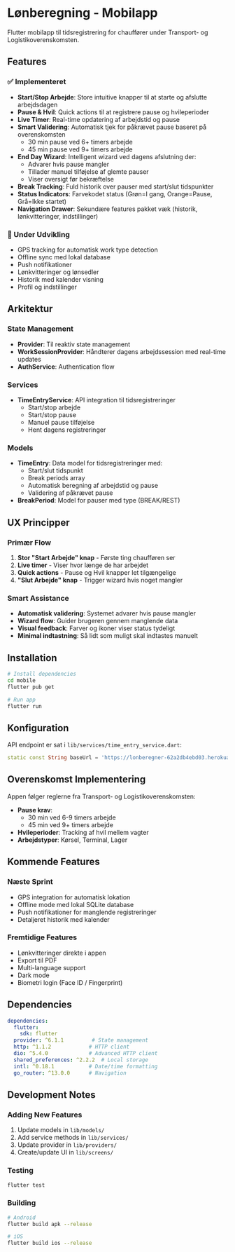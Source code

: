 # Lønberegning - Mobilapp

Flutter mobilapp til tidsregistrering for chauffører under Transport- og Logistikoverenskomsten.

## Features

### ✅ Implementeret

- **Start/Stop Arbejde**: Store intuitive knapper til at starte og afslutte arbejdsdagen
- **Pause & Hvil**: Quick actions til at registrere pause og hvileperioder
- **Live Timer**: Real-time opdatering af arbejdstid og pause
- **Smart Validering**: Automatisk tjek for påkrævet pause baseret på overenskomsten
  - 30 min pause ved 6+ timers arbejde
  - 45 min pause ved 9+ timers arbejde
- **End Day Wizard**: Intelligent wizard ved dagens afslutning der:
  - Advarer hvis pause mangler
  - Tillader manuel tilføjelse af glemte pauser
  - Viser oversigt før bekræftelse
- **Break Tracking**: Fuld historik over pauser med start/slut tidspunkter
- **Status Indicators**: Farvekodet status (Grøn=I gang, Orange=Pause, Grå=Ikke startet)
- **Navigation Drawer**: Sekundære features pakket væk (historik, lønkvitteringer, indstillinger)

### 🚧 Under Udvikling

- GPS tracking for automatisk work type detection
- Offline sync med lokal database
- Push notifikationer
- Lønkvitteringer og lønsedler
- Historik med kalender visning
- Profil og indstillinger

## Arkitektur

### State Management
- **Provider**: Til reaktiv state management
- **WorkSessionProvider**: Håndterer dagens arbejdssession med real-time updates
- **AuthService**: Authentication flow

### Services
- **TimeEntryService**: API integration til tidsregistreringer
  - Start/stop arbejde
  - Start/stop pause
  - Manuel pause tilføjelse
  - Hent dagens registreringer

### Models
- **TimeEntry**: Data model for tidsregistreringer med:
  - Start/slut tidspunkt
  - Break periods array
  - Automatisk beregning af arbejdstid og pause
  - Validering af påkrævet pause
- **BreakPeriod**: Model for pauser med type (BREAK/REST)

## UX Principper

### Primær Flow
1. **Stor "Start Arbejde" knap** - Første ting chaufføren ser
2. **Live timer** - Viser hvor længe de har arbejdet
3. **Quick actions** - Pause og Hvil knapper let tilgængelige
4. **"Slut Arbejde" knap** - Trigger wizard hvis noget mangler

### Smart Assistance
- **Automatisk validering**: Systemet advarer hvis pause mangler
- **Wizard flow**: Guider brugeren gennem manglende data
- **Visual feedback**: Farver og ikoner viser status tydeligt
- **Minimal indtastning**: Så lidt som muligt skal indtastes manuelt

## Installation

```bash
# Install dependencies
cd mobile
flutter pub get

# Run app
flutter run
```

## Konfiguration

API endpoint er sat i `lib/services/time_entry_service.dart`:
```dart
static const String baseUrl = 'https://lonberegner-62a2db4ebd03.herokuapp.com/api/v1';
```

## Overenskomst Implementering

Appen følger reglerne fra Transport- og Logistikoverenskomsten:

- **Pause krav**:
  - 30 min ved 6-9 timers arbejde
  - 45 min ved 9+ timers arbejde
- **Hvileperioder**: Tracking af hvil mellem vagter
- **Arbejdstyper**: Kørsel, Terminal, Lager

## Kommende Features

### Næste Sprint
- GPS integration for automatisk lokation
- Offline mode med lokal SQLite database
- Push notifikationer for manglende registreringer
- Detaljeret historik med kalender

### Fremtidige Features
- Lønkvitteringer direkte i appen
- Export til PDF
- Multi-language support
- Dark mode
- Biometri login (Face ID / Fingerprint)

## Dependencies

```yaml
dependencies:
  flutter:
    sdk: flutter
  provider: ^6.1.1         # State management
  http: ^1.1.2            # HTTP client
  dio: ^5.4.0             # Advanced HTTP client
  shared_preferences: ^2.2.2  # Local storage
  intl: ^0.18.1           # Date/time formatting
  go_router: ^13.0.0      # Navigation
```

## Development Notes

### Adding New Features
1. Update models in `lib/models/`
2. Add service methods in `lib/services/`
3. Update provider in `lib/providers/`
4. Create/update UI in `lib/screens/`

### Testing
```bash
flutter test
```

### Building
```bash
# Android
flutter build apk --release

# iOS
flutter build ios --release
```
